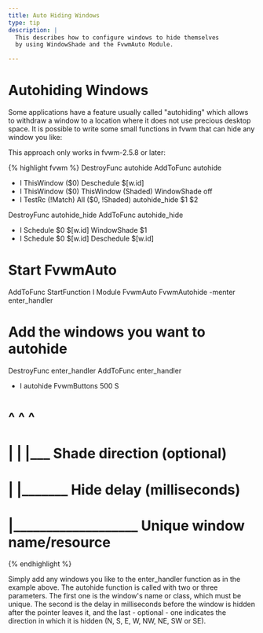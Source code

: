 ```yaml
---
title: Auto Hiding Windows
type: tip
description: |
  This describes how to configure windows to hide themselves
  by using WindowShade and the FvwmAuto Module.

---
```

# Autohiding Windows

Some applications have a feature usually called "autohiding"
which allows to withdraw a window to a location where it does
not use precious desktop space.  It is possible to write some
small functions in fvwm that can hide any window you like:

This approach only works in fvwm-2.5.8 or later:

{% highlight fvwm %}
DestroyFunc autohide
AddToFunc autohide
+ I ThisWindow ($0) Deschedule $[w.id]
+ I ThisWindow ($0) ThisWindow (Shaded) WindowShade off
+ I TestRc (!Match) All ($0, !Shaded) autohide\_hide $1 $2

DestroyFunc autohide_hide
AddToFunc autohide_hide
+ I Schedule $0 $[w.id] WindowShade $1
+ I Schedule $0 $[w.id] Deschedule $[w.id]

# Start FvwmAuto
AddToFunc StartFunction I Module FvwmAuto FvwmAutohide -menter enter_handler

# Add the windows you want to autohide
DestroyFunc enter_handler
AddToFunc enter_handler
+ I autohide FvwmButtons 500 S
#            ^           ^   ^
#            |           |   |___  Shade direction (optional)
#            |           |_______  Hide delay (milliseconds)
#            |___________________  Unique window name/resource
{% endhighlight %}

Simply add any windows you like to the enter\_handler function
as in the example above.  The autohide function is called with
two or three parameters.  The first one is the window's name
or class, which must be unique.  The second is the delay in
milliseconds before the window is hidden after the pointer
leaves it, and the last - optional - one indicates the
direction in which it is hidden (N, S, E, W, NW, NE, SW or SE).
